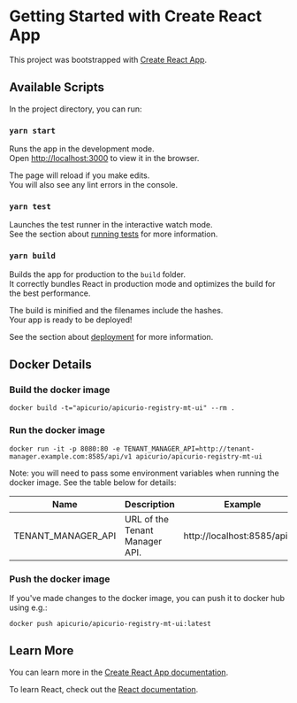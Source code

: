 # Getting Started with Create React App

This project was bootstrapped with [Create React App](https://github.com/facebook/create-react-app).

## Available Scripts

In the project directory, you can run:

### `yarn start`

Runs the app in the development mode.\
Open [http://localhost:3000](http://localhost:3000) to view it in the browser.

The page will reload if you make edits.\
You will also see any lint errors in the console.

### `yarn test`

Launches the test runner in the interactive watch mode.\
See the section about [running tests](https://facebook.github.io/create-react-app/docs/running-tests) for more information.

### `yarn build`

Builds the app for production to the `build` folder.\
It correctly bundles React in production mode and optimizes the build for the best performance.

The build is minified and the filenames include the hashes.\
Your app is ready to be deployed!

See the section about [deployment](https://facebook.github.io/create-react-app/docs/deployment) for more information.

## Docker Details

### Build the docker image
`docker build -t="apicurio/apicurio-registry-mt-ui" --rm .`

### Run the docker image
`docker run -it -p 8080:80 -e TENANT_MANAGER_API=http://tenant-manager.example.com:8585/api/v1 apicurio/apicurio-registry-mt-ui`

Note: you will need to pass some environment variables when running the docker image.  See the table
below for details:

| Name | Description | Example |
|------|-------------|---------|
| TENANT_MANAGER_API | URL of the Tenant Manager API. | http://localhost:8585/api/v1 |

### Push the docker image
If you've made changes to the docker image, you can push it to docker hub using e.g.:

`docker push apicurio/apicurio-registry-mt-ui:latest`

## Learn More

You can learn more in the [Create React App documentation](https://facebook.github.io/create-react-app/docs/getting-started).

To learn React, check out the [React documentation](https://reactjs.org/).

